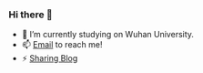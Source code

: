 ### Hi there 👋
- 🔭 I’m currently studying on Wuhan University.
- 📫 [Email](mailto:2018302110421@whu.edu.cn) to reach me!
- ⚡ [Sharing Blog](http://maples31.com)

<!--
**Maple-pro/Maple-pro** is a ✨ _special_ ✨ repository because its `README.md` (this file) appears on your GitHub profile.

Here are some ideas to get you started:

- 🔭 I’m currently working on ...
- 🌱 I’m currently learning ...
- 👯 I’m looking to collaborate on ...
- 🤔 I’m looking for help with ...
- 💬 Ask me about ...
- 📫 How to reach me: ...
- 😄 Pronouns: ...
- ⚡ Fun fact: ...
-->
